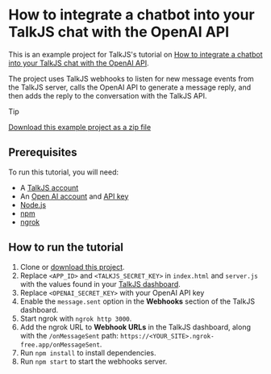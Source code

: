 # How to integrate a chatbot into your TalkJS chat with the OpenAI API

This is an example project for TalkJS's tutorial on [How to integrate a chatbot into your TalkJS chat with the OpenAI API](https://talkjs.com/resources/how-to-make-a-customizable-chatbot-frontend-with-talkjs-and-the-openai-api/).

The project uses TalkJS webhooks to listen for new message events from the TalkJS server, calls the OpenAI API to generate a message reply, and then adds the reply to the conversation with the TalkJS API.

> [!TIP]
> [Download this example project as a zip file](https://github.com/talkjs/talkjs-examples/releases/latest/download/chatbot-integration.openai-chatgpt.zip)

## Prerequisites

To run this tutorial, you will need:

- A [TalkJS account](https://talkjs.com/dashboard/login)
- An [Open AI account](https://platform.openai.com/signup) and [API key](https://platform.openai.com/account/api-keys)
- [Node.js](https://nodejs.org/en)
- [npm](https://www.npmjs.com/)
- [ngrok](https://ngrok.com/)

## How to run the tutorial

1. Clone or [download this project](https://github.com/talkjs/talkjs-examples/releases/latest/download/chatbot-integration.openai-chatgpt.zip).
2. Replace `<APP_ID>` and `<TALKJS_SECRET_KEY>` in `index.html` and `server.js` with the values found in your [TalkJS dashboard](https://talkjs.com/dashboard/login).
3. Replace `<OPENAI_SECRET_KEY>` with your OpenAI API key
4. Enable the `message.sent` option in the **Webhooks** section of the TalkJS dashboard.
5. Start ngrok with `ngrok http 3000`.
6. Add the ngrok URL to **Webhook URLs** in the TalkJS dashboard, along with the `/onMessageSent` path: `https://<YOUR_SITE>.ngrok-free.app/onMessageSent`.
7. Run `npm install` to install dependencies.
8. Run `npm start` to start the webhooks server.
